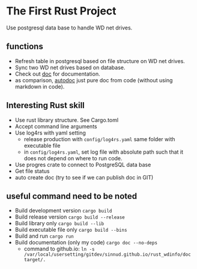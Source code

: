 # The First Rust Project
Use postgresql data base to handle WD net drives.

## functions
- Refresh table in postgresql based on file structure on WD net drives.
- Sync two WD net drives based on database.
- Check out [doc](https://sinnud.github.io/rust_wdinfo/doc/settings.html) for documentation.
- as comparison, [autodoc](https://sinnud.github.io/rust_wdinfo/autodoc/settings.html) just pure doc from code (without using markdown in code).

## Interesting Rust skill
- Use rust library structure. See Cargo.toml
- Accept command line arguments
- Use log4rs with yaml setting
  - release production with `config/log4rs.yaml` same folder with executable file
  - in `config/log4rs.yaml`, set log file with absolute path such that it does not depend on where to run code.
- Use progres crate to connect to PostgreSQL data base
- Get file status
- auto create doc (try to see if we can publish doc in GIT)

## useful command need to be noted
- Build development version `cargo build`
- Build release version `cargo build --release`
- Build library only `cargo build --lib`
- Build executable file only `cargo build --bins`
- Build and run `cargo run`
- Build documentation (only my code) `cargo doc --no-deps`
  - command to github.io: `ln -s /var/local/usersetting/gitdev/sinnud.github.io/rust_wdinfo/doc target/.`